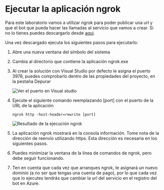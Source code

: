 # Ejecutar la aplicación ngrok
Para este laboratorio vamos a utilizar ngrok para poder publicar una url y que el bot que pueda hacer las llamadas al servicio que vamos a crear. Si no lo tienes puedes descargarlo desde [aqui](https://ngrok.com/).

Una vez descargado ejecuta los siguientes pasos para ejecutarlo:

1. Abre una nueva ventana del símbolo del sistema

1. Cambia al directorio que contiene la aplicación ngrok.exe

1. Al crear la solución con Visual Studio por defecto le asigna el puerto 3978, puedes comprobarlo dentro de las propiedades del proyecto, en la pestaña Depurar

    ![Ver el puerto en Visual studio](/setup/resources/ngrok-02.png)

1. Ejecute el siguiente comando reemplazando [port] con el puerto de la URL de la aplicación

    ```code 
    ngrok http -host-header=rewrite [port] 
    ```

    ![Resultado de la ejecución ngrok](/setup/resources/ngrok-01.png)


1. La aplicación ngrok mostrará en la consola información. Tome nota de la dirección de reenvío utilizando https. Esta dirección es necesaria en los siguientes pasos.

1. Puedes minimizar la ventana de la línea de comandos de ngrok, pero debe seguir funcionando.
1. Ten en cuenta que cada vez que arranques ngrok, te asignará un nuevo dominio (a no ser que tengas una cuenta de pago), por lo que cada vez que lo ejecutes tendrás que cambiar la url del servicio en el registro del bot en Azure.
